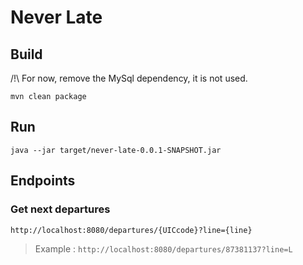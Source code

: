# Never Late

## Build
/!\ For now, remove the MySql dependency, it is not used.

`mvn clean package`

## Run

`java --jar target/never-late-0.0.1-SNAPSHOT.jar`

## Endpoints
### Get next departures

`http://localhost:8080/departures/{UICcode}?line={line}`

> Example :
    `http://localhost:8080/departures/87381137?line=L`